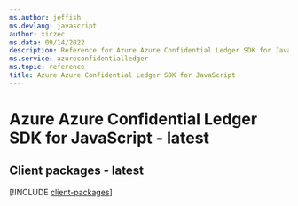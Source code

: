 ```yaml
---
ms.author: jeffish
ms.devlang: javascript
author: xirzec
ms.data: 09/14/2022
description: Reference for Azure Azure Confidential Ledger SDK for JavaScript
ms.service: azureconfidentialledger
ms.topic: reference
title: Azure Azure Confidential Ledger SDK for JavaScript
---
```

# Azure Azure Confidential Ledger SDK for JavaScript - latest

## Client packages - latest
[!INCLUDE [client-packages](azure-confidential-ledger-client-index.md)]